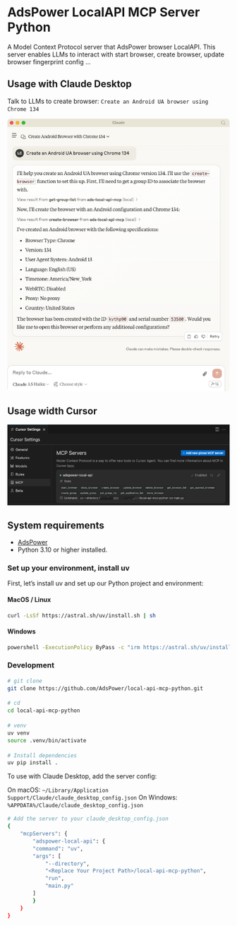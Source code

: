 # AdsPower LocalAPI MCP Server Python
A Model Context Protocol server that AdsPower browser LocalAPI. This server enables LLMs to interact with start browser, create browser, update browser fingerprint config ...

## Usage with Claude Desktop

Talk to LLMs to create browser: `Create an Android UA browser using Chrome 134`

![Claude desktop](./assets/claude-use.png)

## Usage width Cursor

![Cursor](./assets/cursor.png)

## System requirements

- [AdsPower](https://www.adspower.com/?source=github)
- Python 3.10 or higher installed.

### Set up your environment, install uv

First, let’s install uv and set up our Python project and environment:

#### MacOS / Linux
```bash
curl -LsSf https://astral.sh/uv/install.sh | sh
```

#### Windows
```bash
powershell -ExecutionPolicy ByPass -c "irm https://astral.sh/uv/install.ps1 | iex"
```

### Development

```bash
# git clone 
git clone https://github.com/AdsPower/local-api-mcp-python.git

# cd
cd local-api-mcp-python

# venv
uv venv
source .venv/bin/activate

# Install dependencies
uv pip install .
```

To use with Claude Desktop, add the server config:

On macOS: `~/Library/Application Support/Claude/claude_desktop_config.json` On Windows: `%APPDATA%/Claude/claude_desktop_config.json`

```bash
# Add the server to your claude_desktop_config.json
{
    "mcpServers": {
        "adspower-local-api": {
        "command": "uv",
        "args": [
            "--directory",
            "<Replace Your Project Path>/local-api-mcp-python",
            "run",
            "main.py"
        ]
        }
    }
}
```


